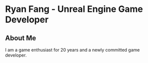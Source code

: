 # Ryan Fang - Unreal Engine Game Developer
## About Me
I am a game enthusiast for 20 years and a newly committed game developer.
